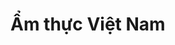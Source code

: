 # Ẩm thực Việt Nam
<!DOCTYPE html>
<html lang="vi">
<head>
    <meta charset="UTF-8">
    <meta name="viewport" content="width=device-width, initial-scale=1.0">
    <title>Ẩm Thực Đặc Sắc</title>
    <style>
        @import url('https://fonts.googleapis.com/css2?family=Great+Vibes&family=Roboto:wght@400;700&display=swap');

        body {
            font-family: 'Roboto', sans-serif;
            line-height: 1.6;
            margin: 0;
            padding: 0;
            background: linear-gradient(to bottom, #fff5e4, #fdf6e3); /* Gradient nhẹ nhàng */
            color: #333;
        }

        header {
            position: relative;
            height: 200px; /* Tăng chiều cao để làm nổi bật hơn */
            background: linear-gradient(rgba(0, 0, 0, 0.4), rgba(0, 0, 0, 0.6)), 
                        url('https://cdn-i.vtcnews.vn/resize/th/upload/2023/04/21/7-quan-pho-ngon-nuc-tieng-duoc-long-nguoi-sanh-an-trong-khu-pho-co-ha-noi-1-1632824891-23553249.jpg') 
                        no-repeat center center/cover;
            overflow: hidden;
            display: flex;
            justify-content: center;
            align-items: center;
        }

        header h1 {
            font-family: 'Great Vibes', cursive;
            font-size: 4rem; /* Tăng kích thước chữ */
            color: #fff;
            text-shadow: 3px 3px 6px rgba(0, 0, 0, 0.7); /* Hiệu ứng bóng chữ */
            z-index: 2;
            text-align: center;
        }

        .container {
            max-width: 1200px;
            margin: 40px auto;
            padding: 20px;
            display: flex;
            justify-content: space-around;
            flex-wrap: wrap;
            gap: 20px; /* Tạo khoảng cách giữa các khối */
        }

        .region {
            text-align: center;
            width: 22%;
            background: #fff;
            border-radius: 12px;
            box-shadow: 0 4px 8px rgba(0, 0, 0, 0.1); /* Hiệu ứng nổi cho khối */
            transition: transform 0.3s, box-shadow 0.3s;
        }

        .region:hover {
            transform: translateY(-10px); /* Hiệu ứng nổi khi hover */
            box-shadow: 0 8px 16px rgba(0, 0, 0, 0.2);
        }

        h2 {
            color: #ff6347; /* Màu đỏ cam nổi bật */
            font-weight: 700;
            margin-top: 20px;
        }

        ul {
            list-style-type: none;
            padding: 0;
        }

        li {
            margin: 20px 0;
            transition: transform 0.3s;
        }

        li:hover {
            transform: scale(1.05); /* Phóng to ảnh khi hover */
        }

        li img {
            width: 150px;
            height: 150px;
            object-fit: cover;
            border-radius: 8px;
            box-shadow: 0 2px 5px rgba(0, 0, 0, 0.3);
        }

        li p {
            margin: 10px 0 0;
            color: #333;
            font-weight: bold;
            transition: color 0.3s;
        }

        li:hover p {
            color: #ff6347; /* Đổi màu chữ khi hover */
        }
    </style>
</head>
<body>
    <header>
        <h1>Ẩm Thực Đặc Sắc</h1>
    </header>

    <div class="container">
        <div class="region">
            <h2>Miền Bắc</h2>
            <ul>
                <li>
                    <a href="pho-hanoi.html">
                        <img src="https://cdn-i.vtcnews.vn/resize/th/upload/2023/04/21/7-quan-pho-ngon-nuc-tieng-duoc-long-nguoi-sanh-an-trong-khu-pho-co-ha-noi-1-1632824891-23553249.jpg" alt="Phở Hà Nội">
                        <p>Phở Hà Nội</p>
                    </a>
                </li>
                <li>
                    <a href="banh-da-cua-haiphong.html">
                        <img src="https://bepxua.vn/wp-content/uploads/2021/05/banh-da-cua-hai-phong.jpg" alt="Bánh đa cua Hải Phòng">
                        <p>Bánh đa cua Hải Phòng</p>
                    </a>
                </li>
            </ul>
        </div>

        <div class="region">
            <h2>Miền Trung</h2>
            <ul>
                <li>
                    <a href="bun-bo-hue.html">
                        <img src="https://encrypted-tbn0.gstatic.com/images?q=tbn:ANd9GcTS_zrsVZcHCfK-3_n78Z7BGR2EPVgklxQrIw&s" alt="Bún bò Huế">
                        <p>Bún bò Huế</p>
                    </a>
                </li>
                <li>
                    <a href="cao-lau-hoi-an.html">
                        <img src="https://upload.wikimedia.org/wikipedia/commons/thumb/8/81/BANH_DA_CUA_1.jpg/640px-BANH_DA_CUA_1.jpg" alt="Cao lầu Hội An">
                        <p>Cao lầu Hội An</p>
                    </a>
                </li>
            </ul>
        </div>

        <div class="region">
            <h2>Miền Nam</h2>
            <ul>
                <li>
                    <a href="pha-lau.html">
                        <img src="https://cdn-media.sforum.vn/storage/app/media/wp-content/uploads/2023/12/cach-lam-pha-lau-thumbnail.jpg" alt="Phá lấu">
                        <p>Phá lấu</p>
                    </a>
                </li>
                <li>
                    <a href="com-tam.html">
                        <img src="https://encrypted-tbn0.gstatic.com/images?q=tbn:ANd9GcRYn4DxXBYgCK2gw3udITmaTchjtRcVil1_og&s" alt="Cơm tấm">
                        <p>Cơm tấm</p>
                    </a>
                </li>
            </ul>
        </div>

        <div class="region">
            <h2>Miền Tây</h2>
            <ul>
                <li>
                    <a href="banh-pia-soc-trang.html">
                        <img src="https://encrypted-tbn0.gstatic.com/images?q=tbn:ANd9GcSy7Mcl59a78Va2H16X8JsrQ1tn2H4-KS6QLg&s" alt="Bánh pía Sóc Trăng">
                        <p>Bánh pía Sóc Trăng</p>
                    </a>
                </li>
                <li>
                    <a href="hu-tieu-my-tho.html">
                        <img src="https://vcdn1-dulich.vnecdn.net/2016/05/23/1-6532-1464000261.jpg?w=460&h=0&q=100&dpr=2&fit=crop&s=gGqpETsMrmYH70sbgx-I0Q" alt="Hủ tiếu Mỹ Tho">
                        <p>Hủ tiếu Mỹ Tho</p>
                    </a>
                </li>
            </ul>
        </div>
    </div>
</body>
</html>